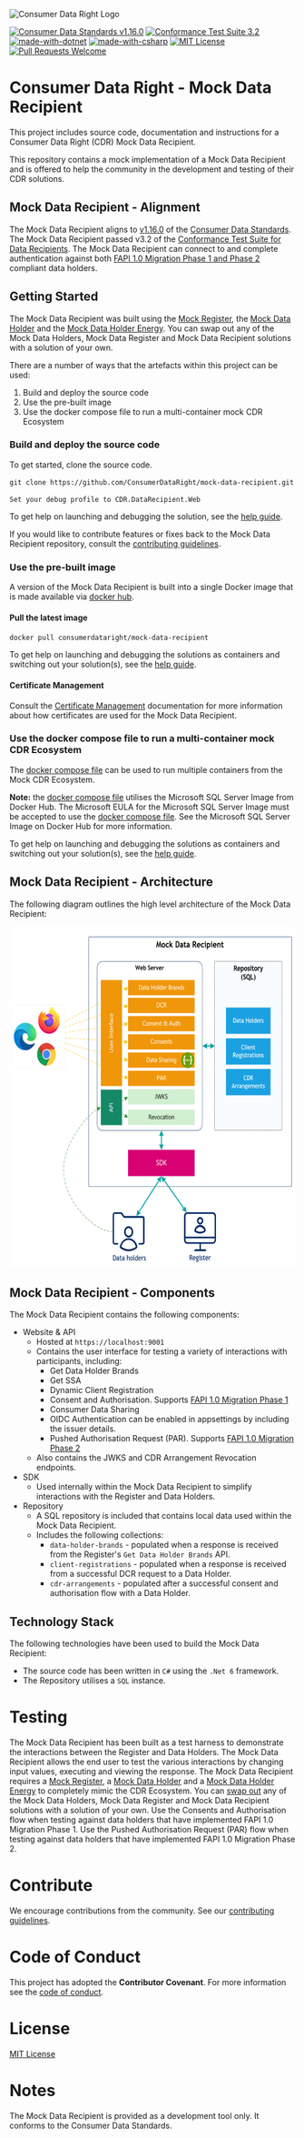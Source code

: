 ![Consumer Data Right Logo](https://raw.githubusercontent.com/ConsumerDataRight/mock-data-recipient/main/cdr-logo.png) 

[![Consumer Data Standards v1.16.0](https://img.shields.io/badge/Consumer%20Data%20Standards-v1.16.0-blue.svg)](https://consumerdatastandardsaustralia.github.io/standards-archives/standards-1.16.0/#introduction)
[![Conformance Test Suite 3.2](https://img.shields.io/badge/Conformance%20Test%20Suite-v3.2-darkblue.svg)](https://www.cdr.gov.au/for-providers/conformance-test-suite-data-recipients)
[![made-with-dotnet](https://img.shields.io/badge/Made%20with-.NET-1f425Ff.svg)](https://dotnet.microsoft.com/)
[![made-with-csharp](https://img.shields.io/badge/Made%20with-C%23-1f425Ff.svg)](https://docs.microsoft.com/en-us/dotnet/csharp/)
[![MIT License](https://img.shields.io/github/license/ConsumerDataRight/mock-data-recipient)](./LICENSE)
[![Pull Requests Welcome](https://img.shields.io/badge/PRs-welcome-brightgreen.svg)](./CONTRIBUTING.md)

# Consumer Data Right - Mock Data Recipient
This project includes source code, documentation and instructions for a Consumer Data Right (CDR) Mock Data Recipient.

This repository contains a mock implementation of a Mock Data Recipient and is offered to help the community in the development and testing of their CDR solutions.

## Mock Data Recipient - Alignment
The Mock Data Recipient aligns to [v1.16.0](https://consumerdatastandardsaustralia.github.io/standards-archives/standards-1.16.0/#introduction) of the [Consumer Data Standards](https://consumerdatastandardsaustralia.github.io/standards/#introduction).
The Mock Data Recipient passed v3.2 of the [Conformance Test Suite for Data Recipients](https://www.cdr.gov.au/for-providers/conformance-test-suite-data-recipients).
The Mock Data Recipient can connect to and complete authentication against both [FAPI 1.0 Migration Phase 1 and Phase 2](https://consumerdatastandardsaustralia.github.io/standards-archives/standards-1.16.0/#authentication-flows) compliant data holders.

## Getting Started
The Mock Data Recipient was built using the [Mock Register](https://github.com/ConsumerDataRight/mock-register), the [Mock Data Holder](https://github.com/ConsumerDataRight/mock-data-holder) and the [Mock Data Holder Energy](https://github.com/ConsumerDataRight/mock-data-holder-energy). You can swap out any of the Mock Data Holders, Mock Data Register and Mock Data Recipient solutions with a solution of your own.

There are a number of ways that the artefacts within this project can be used:
1. Build and deploy the source code
2. Use the pre-built image
3. Use the docker compose file to run a multi-container mock CDR Ecosystem

### Build and deploy the source code

To get started, clone the source code.
```
git clone https://github.com/ConsumerDataRight/mock-data-recipient.git
```

````
Set your debug profile to CDR.DataRecipient.Web
````

To get help on launching and debugging the solution, see the [help guide](./Help/debugging/HELP.md).

If you would like to contribute features or fixes back to the Mock Data Recipient repository, consult the [contributing guidelines](CONTRIBUTING.md).

### Use the pre-built image

A version of the Mock Data Recipient is built into a single Docker image that is made available via [docker hub](https://hub.docker.com/r/consumerdataright/mock-data-recipient).

#### Pull the latest image

```
docker pull consumerdataright/mock-data-recipient
```

To get help on launching and debugging the solutions as containers and switching out your solution(s), see the [help guide](./Help/container/HELP.md).

#### Certificate Management

Consult the [Certificate Management](CertificateManagement/README.md) documentation for more information about how certificates are used for the Mock Data Recipient.

### Use the docker compose file to run a multi-container mock CDR Ecosystem

The [docker compose file](Source/DockerCompose/docker-compose.yml) can be used to run multiple containers from the Mock CDR Ecosystem.

**Note:** the [docker compose file](Source/DockerCompose/docker-compose.yml) utilises the Microsoft SQL Server Image from Docker Hub. The Microsoft EULA for the Microsoft SQL Server Image must be accepted to use the [docker compose file](Source/DockerCompose/docker-compose.yml). See the Microsoft SQL Server Image on Docker Hub for more information.

To get help on launching and debugging the solutions as containers and switching out your solution(s), see the [help guide](./Help/container/HELP.md).

## Mock Data Recipient - Architecture
The following diagram outlines the high level architecture of the Mock Data Recipient:

[<img src="https://raw.githubusercontent.com/ConsumerDataRight/mock-data-recipient/main/mock-data-recipient-architecture.png" height='600' width='600' alt="Mock Data Recipient - Architecture"/>](https://raw.githubusercontent.com/ConsumerDataRight/mock-data-recipient/main/mock-data-recipient-architecture.png)

## Mock Data Recipient - Components
The Mock Data Recipient contains the following components:

- Website & API
  - Hosted at `https://localhost:9001`
  - Contains the user interface for testing a variety of interactions with participants, including:
    - Get Data Holder Brands
    - Get SSA
    - Dynamic Client Registration
    - Consent and Authorisation. Supports [FAPI 1.0 Migration Phase 1](https://consumerdatastandardsaustralia.github.io/standards-archives/standards-1.16.0/#authentication-flows)
    - Consumer Data Sharing
    - OIDC Authentication can be enabled in appsettings by including the issuer details.
    - Pushed Authorisation Request (PAR). Supports [FAPI 1.0 Migration Phase 2](https://consumerdatastandardsaustralia.github.io/standards-archives/standards-1.16.0/#authentication-flows)
  - Also contains the JWKS and CDR Arrangement Revocation endpoints.
- SDK
  - Used internally within the Mock Data Recipient to simplify interactions with the Register and Data Holders.
- Repository
  - A SQL repository is included that contains local data used within the Mock Data Recipient.
  - Includes the following collections:
    - `data-holder-brands` - populated when a response is received from the Register's `Get Data Holder Brands` API.
    - `client-registrations` - populated when a response is received from a successful DCR request to a Data Holder.
    - `cdr-arrangements` - populated after a successful consent and authorisation flow with a Data Holder.

## Technology Stack
The following technologies have been used to build the Mock Data Recipient:
- The source code has been written in `C#` using the `.Net 6` framework.
- The Repository utilises a `SQL` instance.

# Testing
The Mock Data Recipient has been built as a test harness to demonstrate the interactions between the Register and Data Holders.  The Mock Data Recipient allows the end user to test the various interactions by changing input values, executing and viewing the response.  The Mock Data Recipient requires a [Mock Register](https://github.com/ConsumerDataRight/mock-register), a [Mock Data Holder](https://github.com/ConsumerDataRight/mock-data-holder) and a [Mock Data Holder Energy](https://github.com/ConsumerDataRight/mock-data-holder-energy) to completely mimic the CDR Ecosystem. You can [swap out](./containerhelp/HELP.md) any of the Mock Data Holders, Mock Data Register and Mock Data Recipient solutions with a solution of your own. Use the Consents and Authorisation flow when testing against data holders that have implemented FAPI 1.0 Migration Phase 1. Use the Pushed Authorisation Request (PAR) flow when testing against data holders that have implemented FAPI 1.0 Migration Phase 2.

# Contribute
We encourage contributions from the community.  See our [contributing guidelines](CONTRIBUTING.md).

# Code of Conduct
This project has adopted the **Contributor Covenant**.  For more information see the [code of conduct](CODE_OF_CONDUCT.md).

# License
[MIT License](./LICENSE)

# Notes
The Mock Data Recipient is provided as a development tool only. It conforms to the Consumer Data Standards.
